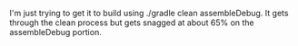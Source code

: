 I'm just trying to get it to build using ./gradle clean assembleDebug. It gets through the clean process but gets snagged at about 65%
on the assembleDebug portion.
